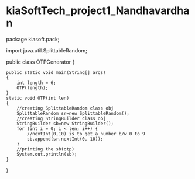 # kiaSoftTech_project1_Nandhavardhan

package kiasoft.pack;

import java.util.SplittableRandom;

public class OTPGenerator {

	public static void main(String[] args)
	{
		int length = 6;
		OTP(length);
	}
	static void OTP(int len)
	{
		//creating SplittableRandom class obj
		SplittableRandom sr=new SplittableRandom();
		//creating StringBuilder class obj
		StringBuilder sb=new StringBuilder();
		for (int i = 0; i < len; i++) {
			//nextInt(0,10) is to get a number b/w 0 to 9
			sb.append(sr.nextInt(0, 10));
		}
		//printing the sb(otp)
		System.out.println(sb);
	}	
}

